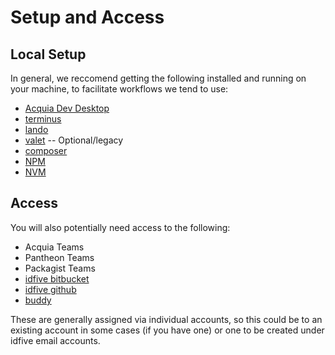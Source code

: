 # Setup and Access

## Local Setup
In general, we reccomend getting the following installed and running on your machine, to facilitate workflows we tend to use:
 - [Acquia Dev Desktop](https://www.acquia.com/drupal/acquia-dev-desktop)
 - [terminus](https://pantheon.io/docs/terminus)
 - [lando](https://docs.lando.dev/)
 - [valet](https://laravel.com/docs/5.8/valet) -- Optional/legacy
 - [composer](https://getcomposer.org/)
 - [NPM](https://www.npmjs.com/get-npm)
 - [NVM](https://github.com/nvm-sh/nvm/blob/master/README.md)

## Access
You will also potentially need access to the following:
 - Acquia Teams
 - Pantheon Teams
 - Packagist Teams
 - [idfive bitbucket](https://bitbucket.org/)
 - [idfive github](https://github.com/idfive)
 - [buddy](https://app.buddy.works/idfive)

These are generally assigned via individual accounts, so this could be to an existing account in some cases (if you have one) or one to be created under idfive email accounts.